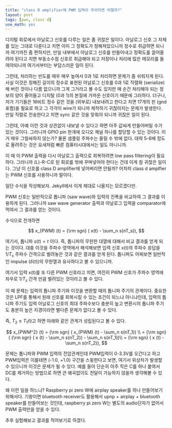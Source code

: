 ```yaml
---
title: "class D amplifier에 PWM 입력이 주어지면 어떨까?"
layout: post
tags: [pwn, class d]
use_math: yes
---
```


디지털 회로에서 아날로그 신호를 다루는 일은 좀 귀찮은 일이다. 아날로그 신호 그 자체를 있는 그대로 다룬다고 치면 이미 그 정확도가 정해져있으니까 정수로 취급하면 되니까 여기까진 좀 편하지만, 만일 내부에서 아날로그 신호를 만들어내고 정확도를 끌어올려야 된다고 치면 부동소수점 신호르 취급해야 되고 저장이나 처리에 많은 메모리를 들여야되니까 여기서부터는 부담스러운 일이 된다. 

그런데, 처리하는 빈도를 매우 매우 높여서 0과 1로 처리하면 문제가 좀 쉬워지게 된다. 사실 이것은 정해진 길이의 정수로 표현된 아날로그 신호를 0과 1로 직렬화 (serialize)해 버린 것이나 다름 없으니까 그게 그거라고 볼 수도 있지만 매 순간 처리해야 되는 정보의 양이 줄어들고 디지털 (0과 1)의 본질에 가까운 신호이기 때문에 그러하다. 더구나, 저가 기기들은 16비트 정수 같은 것을 (외부로) 내보내려고 한다고 치면 17개의 핀 (gnd 포함)을 필요로 하고 그 각각이 wire가 되니까 제작하기 귀찮아지는 문제가 발생한다. 만일 직렬로 전송한다고 치면 sync 같은 것을 맞춰야 되니까 귀찮은 일이 된다.

그런데, 아예 이런 것과 상관없이 내보낼 수 있다고 하면 아주 값싸게 만들어버릴 수가 있는 것이다. 그러니까 GPIO pin 한개에 오디오 채널 하나를 할당할 수 있는 것이다. 이거 매우 그럴싸하지 않는가? 물론 샘플링 주파수는 올릴 수 밖에 없다. 대략 5-6배 정도로 올려주는 것은 요새처럼 빠른 컴퓨터시대에서는 일도 아니니까. 

이 때 이 PWM 출력을 다시 아날로그 출력으로 회복하려면 low pass filtering이 필요하다. 그러니까 (L)-R-C로 된 회로를 밖에 꾸며넣어야 한다는 건데 이게 참 귀찮은 일이다. 그냥 이 신호를 class D amplifier에 넣어버리면 안될까? 어차피 class d amplfier는 PWM 신호를 사용하니까 말이다.

일단 수식을 작성해보자. Jekyll에서 이게 제대로 나올지는 모르겠다만.

PWM 신호는 일반적으로 톱니파 (saw wave)와 입력의 진폭을 비교하여 그 결과를 이용하게 된다. 그러니까 saw wave generator 출력과 아날로그 입력을 comparator에 먹여서 그 결과를 얻는 것이다.

수식으로 전개하면 

$$ x_{PWM} (t) = {\rm sgn} ( x(t) - \sum_n s(nT_s)), $$

여기서, 톱니파 $s(t) = t$ 이다. 즉, 톱니파의 무한한 대열에 대해서 비교 결과를 얻게 되는 것이다. 대충 이것을 주파수 영역에서 해석해보면 입력 신호 x(t)의 주파수 응답을 $1/T_s$ 주파수 간격으로 벌려놓은 것과 같은 결과를 얻게 된다. 톱니파도 어찌보면 일반적인 impulse ($\delta (t)$)의 무한열과 유사하다고 볼 수 있으니까.

여기서 입력 x(t)를 또 다른 PWM 신호라고 치면, 여전히 PWM 신호가 주파수 영역에 좌우로 $1/T_s$ 간격 만큼 벌려있는 것이라고 볼 수 있다. 

이 때 문제는 입력의 톱니파 주기와 이것을 변환할 때의 톱니파 주기의 관계이다. 중요한 것은 LPF를 통해서 원래 신호를 회복시킬 수 있는 조건이 되느냐 아니냐인데, 입력의 톱니파 주기도 입력 아날로그 신호의 최대 주파수보다 충분히 높고 변환시의 톱니파 주기도 충분히 높은 지경이라면 별다른 문제가 없다고 볼 수 있다. 

즉, $T_2 \le T_1$라고 하면 아래와 같은 관계가 성립된다고 볼 수 있다.

$$ x_{PWM^2} (t) = {\rm sgn} ( x_{PWM} (t) - \sum_n s(nT_1)) \\ = {\rm sgn} ( {\rm sgn} ( x (t) - \sum_n s(nT_2)) - \sum_n s(nT_1))\\ 
= {\rm sgn} ( x (t) - \sum_n s(nT_2)), $$

문제는 톱니파와 PWM 입력의 전압관계인데 PWM입력이 0-3.3V를 오간다고 하고 PWM입력은 이를테면 (-1.0, +1.0) 구간을 스윙한다고 보면, 여기서 위상차가 발생할 수 있으니까 이것은 문제가 될 수 있다. 예를 들어 단순히 아주 작은 C를 하나 붙여서 DC를 제거하는 방법으로 하면 큰 왜곡없이도 전달이 가능하지 않을까 생각해볼 수 있다.

왜 이런 일을 하느냐? Raspberry pi zero W에 airplay speaker를 하나 만들어보기 위해서다. 기왕이면 bluetooth receiver도 활용해서 upnp + airplay + bluetooth speaker를 만들어보는 것인데, raspberry pi zero W는 별도의 audio단자가 없어서 PWM 출력만을 얻을 수 있다.

추후 실험해보고 결과를 적어보기로 하겠다. 